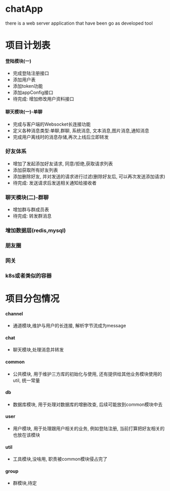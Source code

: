 # chatApp
there is a web server application that have been go as developed tool

# 项目计划表
#### 登陆模块(一)
* 完成登陆注册接口
* 添加用户表
* 添加token功能
* 添加appConfig接口
* 待完成: 增加修改用户资料接口

#### 聊天模块(一)-单聊
* 完成与客户端的Websocket长连接功能
* 定义各种消息类型:单聊,群聊, 系统消息, 文本消息,图片消息,通知消息
* 完成用户离线时的消息存储,再次上线后立即转发

### 好友体系
* 增加了发起添加好友请求, 同意/拒绝,获取请求列表
* 添加获取所有好友列表
* 添加删除好友, 并对发送的请求进行过滤(删除好友后, 可以再次发送添加请求)
* 待完成: 发送请求后发送相关通知给接收者

### 聊天模块(二)-群聊
* 增加群与群成员表
* 待完成: 转发群消息


### 增加数据层(redis,mysql)

### 朋友圈


### 网关


### k8s或者类似的容器


# 项目分包情况
#### channel
* 通道模块,维护与用户的长连接, 解析字节流成为message
#### chat
* 聊天模块,处理消息并转发
#### common
* 公共模块, 用于维护三方库的初始化与使用, 还有提供给其他业务模块使用的util, 统一常量
#### db
* 数据库模块, 用于处理对数据库的增删改查, 后续可能放到common模块中去
#### user
* 用户模块, 用于处理跟用户相关的业务, 例如登陆注册, 当前打算把好友相关的也放在该模块
#### util
* 工具模块,没啥用, 职责被common模块侵占完了
#### group
* 群模块,待定



